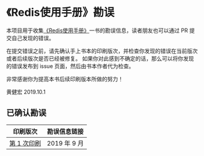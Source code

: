 # 《Redis使用手册》勘误

本项目用于收集[《Redis使用手册》](http://redisguide.com)一书的勘误信息，读者朋友也可以通过 PR 提交自己发现的错误。

在提交错误之前，请先确认手上书本的印刷版次，并检查你发现的错误在当前版次或者后续版次是否已经被修复。
如果你对此感到不确定的话，那么可以将你发现的错误发布到 issue 页面，然后由书本作者代为检查。

非常感谢你为提高本书后续印刷版本所做的努力！

黄健宏
2019.10.1



## 已确认勘误

| 印刷版次                                                     | 勘误信息链接 |
| ------------------------------------------------------------ | ------------ |
| [第 1 次印刷](https://github.com/huangz1990/RedisGuide-errata/blob/master/1st-print.md) | 2019 年 9 月 |
